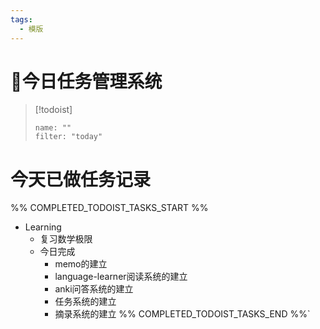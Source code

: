 ```yaml
---
tags:
  - 模版
---
```

# 📖今日任务管理系统
> [!todoist]
> ```todoist
> name: ""
> filter: "today"

# 今天已做任务记录
%% COMPLETED_TODOIST_TASKS_START %%
* Learning
    * 复习数学极限 
    * 今日完成 
        * memo的建立 
        * language-learner阅读系统的建立 
        * anki问答系统的建立 
        * 任务系统的建立 
        * 摘录系统的建立 
%% COMPLETED_TODOIST_TASKS_END %%`
